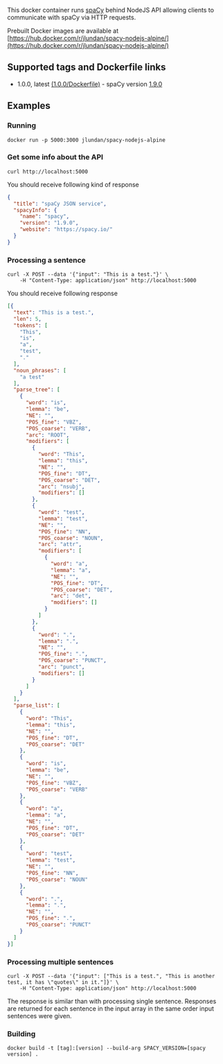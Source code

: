 This docker container runs [spaCy](https://spacy.io/) behind NodeJS API allowing clients to communicate with spaCy via HTTP requests.

Prebuilt Docker images are available at [https://hub.docker.com/r/jlundan/spacy-nodejs-alpine/](https://hub.docker.com/r/jlundan/spacy-nodejs-alpine/)
## Supported tags and Dockerfile links

* 1.0.0, latest [(1.0.0/Dockerfile)](https://github.com/jlundan/spacy-nodejs-alpine/blob/1.0.0/Dockerfile) - spaCy version [1.9.0](https://github.com/explosion/spaCy/releases/tag/v1.9.0)

## Examples ##
### Running ###
```
docker run -p 5000:3000 jlundan/spacy-nodejs-alpine
```

### Get some info about the API ###
```
curl http://localhost:5000
```

You should receive following kind of response
```json
{
  "title": "spaCy JSON service",
  "spacyInfo": {
    "name": "spacy",
    "version": "1.9.0",
    "website": "https://spacy.io/"
  }
}
```

### Processing a sentence ###
```
curl -X POST --data '{"input": "This is a test."}' \
    -H "Content-Type: application/json" http://localhost:5000
```

You should receive following response

```json
[{
  "text": "This is a test.",
  "len": 5,
  "tokens": [
    "This",
    "is",
    "a",
    "test",
    "."
  ],
  "noun_phrases": [
    "a test"
  ],
  "parse_tree": [
    {
      "word": "is",
      "lemma": "be",
      "NE": "",
      "POS_fine": "VBZ",
      "POS_coarse": "VERB",
      "arc": "ROOT",
      "modifiers": [
        {
          "word": "This",
          "lemma": "this",
          "NE": "",
          "POS_fine": "DT",
          "POS_coarse": "DET",
          "arc": "nsubj",
          "modifiers": []
        },
        {
          "word": "test",
          "lemma": "test",
          "NE": "",
          "POS_fine": "NN",
          "POS_coarse": "NOUN",
          "arc": "attr",
          "modifiers": [
            {
              "word": "a",
              "lemma": "a",
              "NE": "",
              "POS_fine": "DT",
              "POS_coarse": "DET",
              "arc": "det",
              "modifiers": []
            }
          ]
        },
        {
          "word": ".",
          "lemma": ".",
          "NE": "",
          "POS_fine": ".",
          "POS_coarse": "PUNCT",
          "arc": "punct",
          "modifiers": []
        }
      ]
    }
  ],
  "parse_list": [
    {
      "word": "This",
      "lemma": "this",
      "NE": "",
      "POS_fine": "DT",
      "POS_coarse": "DET"
    },
    {
      "word": "is",
      "lemma": "be",
      "NE": "",
      "POS_fine": "VBZ",
      "POS_coarse": "VERB"
    },
    {
      "word": "a",
      "lemma": "a",
      "NE": "",
      "POS_fine": "DT",
      "POS_coarse": "DET"
    },
    {
      "word": "test",
      "lemma": "test",
      "NE": "",
      "POS_fine": "NN",
      "POS_coarse": "NOUN"
    },
    {
      "word": ".",
      "lemma": ".",
      "NE": "",
      "POS_fine": ".",
      "POS_coarse": "PUNCT"
    }
  ]
}]
```
### Processing multiple sentences ###
```
curl -X POST --data '{"input": ["This is a test.", "This is another test, it has \"quotes\" in it."]}' \
    -H "Content-Type: application/json" http://localhost:5000
```

The response is similar than with processing single sentence. Responses are returned for each sentence in the input array
in the same order input sentences were given.

### Building ###
```
docker build -t [tag]:[version] --build-arg SPACY_VERSION=[spacy version] .
```